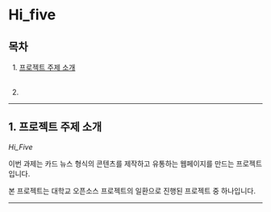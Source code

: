 # Hi_five

## 목차 

&nbsp;&nbsp;1.  [프로젝트 주제 소개](#about_project)<br>
<br>

2. 
---

## <div id ="about_project"> 1. 프로젝트 주제 소개</div>

*Hi_Five*

이번 과제는 카드 뉴스 형식의 콘텐츠를 제작하고 유통하는 웹페이지를 만드는 프로젝트 입니다.

본 프로젝트는 대학교 오픈소스 프로젝트의 일환으로 진행된 프로젝트 중 하나입니다.

---
